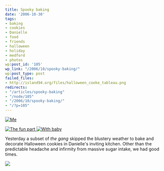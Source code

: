 ```yaml
---
title: Spooky baking
date: '2006-10-30'
tags:
- baking
- cookies
- Danielle
- food
- friends
- halloween
- holiday
- medford
- photos
wp:post_id: '105'
wp_link: "/2006/10/spooky-baking/"
wp:post_type: post
failed_files:
- http://island94.org/files/halloween_cooke_tableau.png
redirects:
- "/articles/spooky-baking"
- "/node/105"
- "/2006/10/spooky-baking/"
- "/?p=105"
---
```


  [ ![Me](http://static.flickr.com/83/283007358_934d0077a9.jpg) ](http://www.flickr.com/photos/bensheldon/283007358/ "Photo Sharing")

[ ![The fun part](http://static.flickr.com/120/283023995_b5949dcfd8_m.jpg) ](http://www.flickr.com/photos/bensheldon/283023995/ "Photo Sharing") [ ![With baby](http://static.flickr.com/122/283005536_e2c9b19d71_m.jpg) ](http://www.flickr.com/photos/bensheldon/283005536/ "Photo Sharing")

Yesterday a subset of _the gang_ skipped the blustery weather to bake and decorate Halloween cookies in Danielle's inviting kitchen. Other than the predictable headache and infirmity from massive sugar intake, we had good times.

  [ ![](2006-10-30-Spooky-baking/halloween_cooke_tableau.png) ](http://flickr.com/photos/bensheldon/sets/72157594351008275/)
